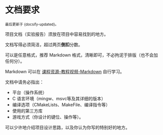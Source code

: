 # 文档要求

<small>最后更新于 {docsify-updated}。</small>

项目文档（实验报告）须放在项目中容易找到的地方。

文档写得必须简洁，超过两页**倒扣**分数。

可以是任意格式，推荐 Markdown 格式，清晰即可，不必拘泥于排版（也不会加任何分）。

Markdown 可以在 [课程资源-教程视频-Markdown](resources?id=教程视频) 自行学习。

文档中请务必指出：

- 平台（操作系统）
- C 语言环境（mingw、msvc等及其详细的版本）
- 编译选项（CMakeLists、MakeFile、编译指令等）
- 使用的第三方库
- 游戏方式（你设计的键位、操作等）。

可以少许地介绍项目设计思路，以及你认为你写的特别好的地方。
